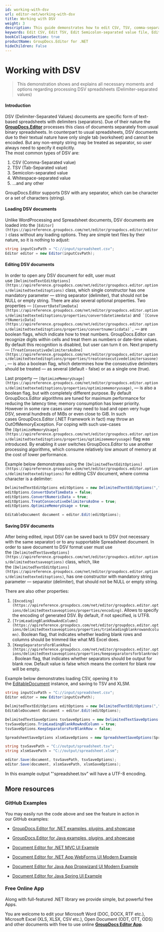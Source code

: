 ```yaml
---
id: working-with-dsv
url: editor-net/working-with-dsv
title: Working with DSV
weight: 3
description: This guide demonstrates how to edit CSV, TSV, comma-separated value and other text files with different settings and many other powerful features of GroupDocs.Editor for .NET.
keywords: Edit CSV, Edit TSV, Edit Semicolon-separated value file, Edit Whitespace-separated value file
bookCollapseSection: true
productName: GroupDocs.Editor for .NET
hideChildren: False
---
```


# Working with DSV

> This demonstration shows and explains all necessary moments and options regarding processing DSV spreadsheets (Delimiter-separated values)

#### Introduction

DSV (Delimiter-Separated Values) documents are specific form of text-based spreadsheets with delimiters (separators). Due of their nature the [**GroupDocs.Editor**](https://products.groupdocs.com/editor/net) processes this class of documents separately from usual binary spreadsheets. In counterpart to usual spreadsheets, DSV documents due to their textual nature have only single tab (worksheet) and cannot be encoded. But any non-empty string may be treated as separator, so user always need to specify it explicitly.   
The most common types of DSV are:

1.  CSV (Comma-Separated value)
2.  TSV (Tab-Separated value)
3.  Semicolon-separated value
4.  Whitespace-separated value
5.  ...and any other

GroupDocs.Editor supports DSV with any separator, which can be character or a set of characters (string).

#### Loading DSV documents

Unlike WordProcessing and Spreadsheet documents, DSV documents are loaded into the `[Editor](https://apireference.groupdocs.com/net/editor/groupdocs.editor/editor)` class without any loading options. They are simple text files by their nature, so it is nothing to adjust:

```csharp
string inputCsvPath = "C://input/spreadsheet.csv";
Editor editor = new Editor(inputCsvPath);
```

#### Editing DSV documents

In order to open any DSV document for edit, user must use `[DelimitedTextEditOptions](https://apireference.groupdocs.com/net/editor/groupdocs.editor.options/delimitedtexteditoptions)` class, which single constructor has one mandatory parameter — string separator (delimiter), that should not be NULL or empty string. There are also several optional properties. Two properties — `[ConvertDateTimeData](https://apireference.groupdocs.com/net/editor/groupdocs.editor.options/delimitedtexteditoptions/properties/convertdatetimedata)` and`` `[ConvertNumericData](https://apireference.groupdocs.com/net/editor/groupdocs.editor.options/delimitedtexteditoptions/properties/convertnumericdata)`,`` — are boolean flags, which indicate how to treat numbers. GroupDocs.Editor can recognize digits within cells and treat them as numbers or date-time values. By default this recognition is disabled, but user can turn it on. Next property — `[TreatConsecutiveDelimitersAsOne](https://apireference.groupdocs.com/net/editor/groupdocs.editor.options/delimitedtexteditoptions/properties/treatconsecutivedelimitersasone)`, — is also a boolean flag, which determines how the consecutive delimiters should be treated — as several (default - false) or as a single one (true).

Last property — `[OptimizeMemoryUsage](https://apireference.groupdocs.com/net/editor/groupdocs.editor.options/delimitedtexteditoptions/properties/optimizememoryusage)`, — is also a boolean flag, but with completely different purpose. By default GroupDocs.Editor algorithms are tuned for maximum performance for reducing the latency time; memory consumption has lower priority. However in some rare cases user may need to load and open very huge DSV, several hundreds of MiBs or even close to GiB. In such cases GroupDocs.Editor (.NET Framework in fact) may throw an OutOfMemoryException. For coping with such use-cases the `[OptimizeMemoryUsage](https://apireference.groupdocs.com/net/editor/groupdocs.editor.options/delimitedtexteditoptions/properties/optimizememoryusage)` flag was introduced. By enabling it user switches GroupDocs.Editor to use another processing algorithms, which consume relatively low amount of memory at the cost of lower performance.

Example below demonstrates using the `[DelimitedTextEditOptions](https://apireference.groupdocs.com/net/editor/groupdocs.editor.options/delimitedtexteditoptions)` for editing CSV document, where comma character is a delimiter:

```csharp
DelimitedTextEditOptions editOptions = new DelimitedTextEditOptions(",");
editOptions.ConvertDateTimeData = false;
editOptions.ConvertNumericData = true;
editOptions.TreatConsecutiveDelimitersAsOne = true;
editOptions.OptimizeMemoryUsage = true;

EditableDocument document = editor.Edit(editOptions);
```

#### Saving DSV documents

After being edited, input DSV can be saved back to DSV (not necessary with the same separator) or to any supportable Spreadsheet document. In order to save document to DSV format user must use the `[DelimitedTextSaveOptions](https://apireference.groupdocs.com/net/editor/groupdocs.editor.options/delimitedtextsaveoptions)` class, which, like the `[DelimitedTextEditOptions](https://apireference.groupdocs.com/net/editor/groupdocs.editor.options/delimitedtexteditoptions)`, has one constructor with mandatory string parameter — separator (delimiter), that should not be NULL or empty string.

There are also other properties:

1.  `[Encoding](https://apireference.groupdocs.com/net/editor/groupdocs.editor.options/delimitedtextsaveoptions/properties/encoding)`. Allows to specify the encoding of generated DSV. By default, if not specified, is UTF8.
2.  `[TrimLeadingBlankRowAndColumn](https://apireference.groupdocs.com/net/editor/groupdocs.editor.options/delimitedtextsaveoptions/properties/trimleadingblankrowandcolumn)`. Boolean flag, that indicates whether leading blank rows and columns should be trimmed like what MS Excel does.
3.  `[KeepSeparatorsForBlankRow](https://apireference.groupdocs.com/net/editor/groupdocs.editor.options/delimitedtextsaveoptions/properties/keepseparatorsforblankrow)`. Boolean flag, that indicates whether separators should be output for blank row. Default value is false which means the content for blank row will be empty.

Example below demonstrates loading CSV, opening it to the [EditableDocument](https://apireference.groupdocs.com/net/editor/groupdocs.editor/editabledocument) instance, and saving to TSV and XLSM.

```csharp
string inputCsvPath = "C://input/spreadsheet.csv";
Editor editor = new Editor(inputCsvPath);

DelimitedTextEditOptions editOptions = new DelimitedTextEditOptions(",");
EditableDocument document = editor.Edit(editOptions);

DelimitedTextSaveOptions tsvSaveOptions = new DelimitedTextSaveOptions("\t");
tsvSaveOptions.TrimLeadingBlankRowAndColumn = true;
tsvSaveOptions.KeepSeparatorsForBlankRow = false;

SpreadsheetSaveOptions xlsmSaveOptions = new SpreadsheetSaveOptions(SpreadsheetFormats.Xlsm);

string tsvSavePath = "C://output/spreadsheet.tsv";
string xlsmSavePath = "C://output/spreadsheet.xlsm";

editor.Save(document, tsvSavePath, tsvSaveOptions);
editor.Save(document, xlsmSavePath, xlsmSaveOptions);
```

In this example output "'spreadsheet.tsv" will have a UTF-8 encoding.

## More resources

### GitHub Examples

You may easily run the code above and see the feature in action in our GitHub examples:

*   [GroupDocs.Editor for .NET examples, plugins, and showcase](https://github.com/groupdocs-editor/GroupDocs.Editor-for-.NET)
    
*   [GroupDocs.Editor for Java examples, plugins, and showcase](https://github.com/groupdocs-editor/GroupDocs.Editor-for-Java)
    
*   [Document Editor for .NET MVC UI Example](https://github.com/groupdocs-editor/GroupDocs.Editor-for-.NET-MVC)
    
*   [Document Editor for .NET App WebForms UI Modern Example](https://github.com/groupdocs-editor/GroupDocs.Editor-for-.NET-WebForms)
    
*   [Document Editor for Java App Dropwizard UI Modern Example](https://github.com/groupdocs-editor/GroupDocs.Editor-for-Java-Dropwizard)
    
*   [Document Editor for Java Spring UI Example](https://github.com/groupdocs-editor/GroupDocs.Editor-for-Java-Spring)
    

### Free Online App

Along with full-featured .NET library we provide simple, but powerful free Apps.

You are welcome to edit your Microsoft Word (DOC, DOCX, RTF etc.), Microsoft Excel (XLS, XLSX, CSV etc.), Open Document (ODT, OTT, ODS) and other documents with free to use online **[GroupDocs Editor App](https://products.groupdocs.app/editor)**.
